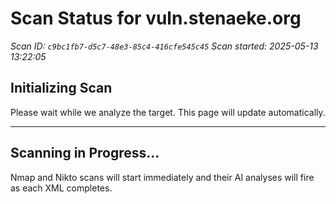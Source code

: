 # Scan Status for vuln.stenaeke.org

*Scan ID: `c9bc1fb7-d5c7-48e3-85c4-416cfe545c45`*
*Scan started: 2025-05-13 13:22:05*

## Initializing Scan

Please wait while we analyze the target. This page will update automatically.

---

## Scanning in Progress...

Nmap and Nikto scans will start immediately and their AI analyses will fire as each XML completes.

